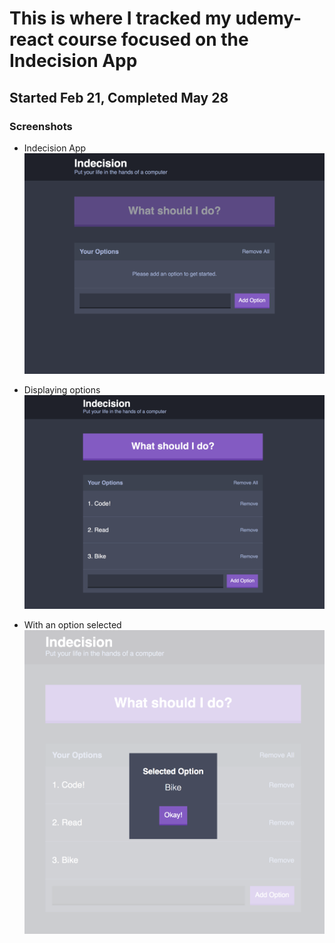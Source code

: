 # This is where I tracked my udemy-react course focused on the Indecision App

## Started Feb 21, Completed May 28

### Screenshots

- Indecision App
![Indecision App](/public/images/indecision-app-screenshot.png "Indecision App main page")

- Displaying options
![Indecision App with displayed options](/public/images/indecision-app-options.png "Indecision App with displayed options")

- With an option selected
![Selected option on Indecision App](/public/images/indecision-app-selected.png "Selected option on Indecision App")

